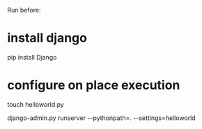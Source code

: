 Run before:

# install django

pip install Django

# configure on place execution

touch helloworld.py

django-admin.py runserver --pythonpath=. --settings=helloworld
